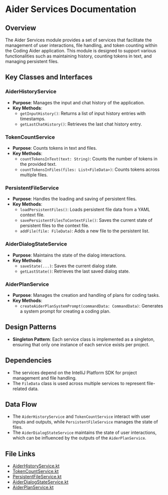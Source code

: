 # Aider Services Documentation

## Overview
The Aider Services module provides a set of services that facilitate the management of user interactions, file handling, and token counting within the Coding Aider application. This module is designed to support various functionalities such as maintaining history, counting tokens in text, and managing persistent files.

## Key Classes and Interfaces

### AiderHistoryService
- **Purpose**: Manages the input and chat history of the application.
- **Key Methods**:
  - `getInputHistory()`: Returns a list of input history entries with timestamps.
  - `getLastChatHistory()`: Retrieves the last chat history entry.

### TokenCountService
- **Purpose**: Counts tokens in text and files.
- **Key Methods**:
  - `countTokensInText(text: String)`: Counts the number of tokens in the provided text.
  - `countTokensInFiles(files: List<FileData>)`: Counts tokens across multiple files.

### PersistentFileService
- **Purpose**: Handles the loading and saving of persistent files.
- **Key Methods**:
  - `loadPersistentFiles()`: Loads persistent file data from a YAML context file.
  - `savePersistentFilesToContextFile()`: Saves the current state of persistent files to the context file.
  - `addFile(file: FileData)`: Adds a new file to the persistent list.

### AiderDialogStateService
- **Purpose**: Maintains the state of the dialog interactions.
- **Key Methods**:
  - `saveState(...)`: Saves the current dialog state.
  - `getLastState()`: Retrieves the last saved dialog state.

### AiderPlanService
- **Purpose**: Manages the creation and handling of plans for coding tasks.
- **Key Methods**:
  - `createAiderPlanSystemPrompt(commandData: CommandData)`: Generates a system prompt for creating a coding plan.

## Design Patterns
- **Singleton Pattern**: Each service class is implemented as a singleton, ensuring that only one instance of each service exists per project.

## Dependencies
- The services depend on the IntelliJ Platform SDK for project management and file handling.
- The `FileData` class is used across multiple services to represent file-related data.

## Data Flow
- The `AiderHistoryService` and `TokenCountService` interact with user inputs and outputs, while `PersistentFileService` manages the state of files.
- The `AiderDialogStateService` maintains the state of user interactions, which can be influenced by the outputs of the `AiderPlanService`.

## File Links
- [AiderHistoryService.kt](./AiderHistoryService.kt)
- [TokenCountService.kt](./TokenCountService.kt)
- [PersistentFileService.kt](./PersistentFileService.kt)
- [AiderDialogStateService.kt](./AiderDialogStateService.kt)
- [AiderPlanService.kt](./AiderPlanService.kt)
